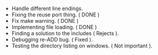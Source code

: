 - Handle different line endings.
- Fixing the reuse port thing. ( DONE )
- Fix make warning. ( DONE )
- Implementing file loading. ( DONE )
- Finding a solution to the includes ( Rejects ).
- Debugging re-ADD bug. ( Fixed ).
- Testing the directory listing on windows. ( Not important ).
